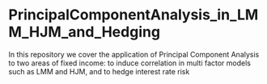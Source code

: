 # PrincipalComponentAnalysis_in_LMM_HJM_and_Hedging
In this repository we cover the application of Principal Component Analysis to two areas of fixed income: to induce correlation in multi factor models such as LMM and HJM, and to hedge interest rate risk

